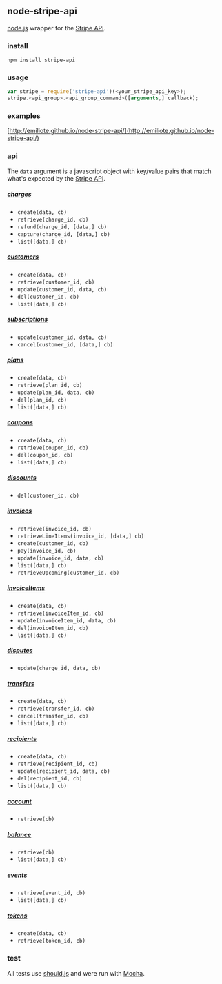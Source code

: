 ## node-stripe-api

[node.js](http://nodejs.org) wrapper for the [Stripe API](https://stripe.com/docs/api).


### install

    npm install stripe-api


### usage

```javascript
var stripe = require('stripe-api')(<your_stripe_api_key>);
stripe.<api_group>.<api_group_command>([arguments,] callback);
```

### examples

[http://emiliote.github.io/node-stripe-api/](http://emiliote.github.io/node-stripe-api/)


### api

The `data` argument is a javascript object with key/value pairs that match what's expected by the [Stripe API](https://stripe.com/docs/api).


##### [charges](https://stripe.com/docs/api#charges)

* `create(data, cb)`
* `retrieve(charge_id, cb)`
* `refund(charge_id, [data,] cb)`
* `capture(charge_id, [data,] cb)`
* `list([data,] cb)`


##### [customers](https://stripe.com/docs/api#customers)

* `create(data, cb)`
* `retrieve(customer_id, cb)`
* `update(customer_id, data, cb)`
* `del(customer_id, cb)`
* `list([data,] cb)`


##### [subscriptions](https://stripe.com/docs/api#subscriptions)

* `update(customer_id, data, cb)`
* `cancel(customer_id, [data,] cb)`


##### [plans](https://stripe.com/docs/api#plans)

* `create(data, cb)`
* `retrieve(plan_id, cb)`
* `update(plan_id, data, cb)`
* `del(plan_id, cb)`
* `list([data,] cb)`


##### [coupons](https://stripe.com/docs/api#coupons)

* `create(data, cb)`
* `retrieve(coupon_id, cb)`
* `del(coupon_id, cb)`
* `list([data,] cb)`


##### [discounts](https://stripe.com/docs/api#discounts)

* `del(customer_id, cb)`


##### [invoices](https://stripe.com/docs/api#invoices)

* `retrieve(invoice_id, cb)`
* `retrieveLineItems(invoice_id, [data,] cb)`
* `create(customer_id, cb)`
* `pay(invoice_id, cb)`
* `update(invoice_id, data, cb)`
* `list([data,] cb)`
* `retrieveUpcoming(customer_id, cb)`


##### [invoiceItems](https://stripe.com/docs/api#invoiceitems)

* `create(data, cb)`
* `retrieve(invoiceItem_id, cb)`
* `update(invoiceItem_id, data, cb)`
* `del(invoiceItem_id, cb)`
* `list([data,] cb)`


##### [disputes](https://stripe.com/docs/api#disputes)

* `update(charge_id, data, cb)`


##### [transfers](https://stripe.com/docs/api#transfers)

* `create(data, cb)`
* `retrieve(transfer_id, cb)`
* `cancel(transfer_id, cb)`
* `list([data,] cb)`


##### [recipients](https://stripe.com/docs/api#recipients)

* `create(data, cb)`
* `retrieve(recipient_id, cb)`
* `update(recipient_id, data, cb)`
* `del(recipient_id, cb)`
* `list([data,] cb)`


##### [account](https://stripe.com/docs/api#account)

* `retrieve(cb)`


##### [balance](https://stripe.com/docs/api#balance)

* `retrieve(cb)`
* `list([data,] cb)`


##### [events](https://stripe.com/docs/api#events)

* `retrieve(event_id, cb)`
* `list([data,] cb)`


##### [tokens](https://stripe.com/docs/api#tokens)

* `create(data, cb)`
* `retrieve(token_id, cb)`



### test

All tests use [should.js](https://github.com/visionmedia/should.js/) and were run with [Mocha](http://visionmedia.github.io/mocha/).

